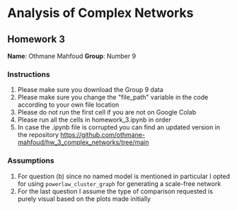 # Analysis of Complex Networks

## Homework 3

**Name**: Othmane Mahfoud
**Group**: Number 9

### Instructions

1. Please make sure you download the Group 9 data
2. Please make sure you change the "file_path" variable in the code according to your own file location
3. Please do not run the first cell if you are not on Google Colab
4. Please run all the cells in homework_3.ipynb in order
5. In case the .ipynb file is corrupted you can find an updated version in the repository https://github.com/othmane-mahfoud/hw_3_complex_networks/tree/main

### Assumptions

1. For question (b) since no named model is mentioned in particular I opted for using ```powerlaw_cluster_graph``` for generating a scale-free network
2. For the last question I assume the type of comparison requested is purely visual based on the plots made initially